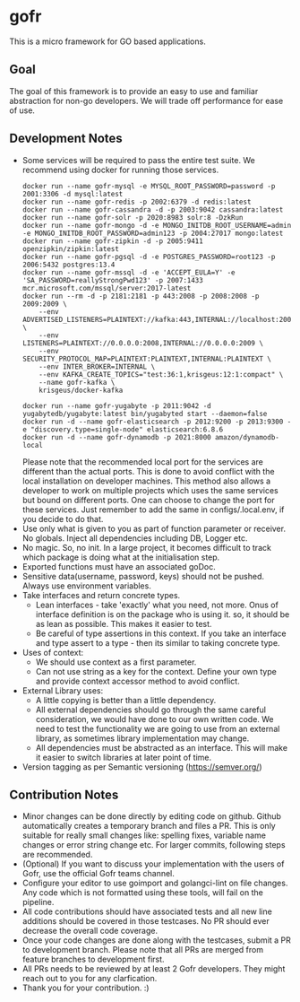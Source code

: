 # gofr

This is a micro framework for GO based applications.

## Goal

The goal of this framework is to provide an easy to use and familiar abstraction for non-go developers. We will trade
off performance for ease of use.

## Development Notes

* Some services will be required to pass the entire test suite. We recommend using docker for running those services.
  ```
  docker run --name gofr-mysql -e MYSQL_ROOT_PASSWORD=password -p 2001:3306 -d mysql:latest
  docker run --name gofr-redis -p 2002:6379 -d redis:latest
  docker run --name gofr-cassandra -d -p 2003:9042 cassandra:latest
  docker run --name gofr-solr -p 2020:8983 solr:8 -DzkRun
  docker run --name gofr-mongo -d -e MONGO_INITDB_ROOT_USERNAME=admin -e MONGO_INITDB_ROOT_PASSWORD=admin123 -p 2004:27017 mongo:latest
  docker run --name gofr-zipkin -d -p 2005:9411 openzipkin/zipkin:latest
  docker run --name gofr-pgsql -d -e POSTGRES_PASSWORD=root123 -p 2006:5432 postgres:13.4
  docker run --name gofr-mssql -d -e 'ACCEPT_EULA=Y' -e 'SA_PASSWORD=reallyStrongPwd123' -p 2007:1433 mcr.microsoft.com/mssql/server:2017-latest
  docker run --rm -d -p 2181:2181 -p 443:2008 -p 2008:2008 -p 2009:2009 \
      --env ADVERTISED_LISTENERS=PLAINTEXT://kafka:443,INTERNAL://localhost:2009 \
      --env LISTENERS=PLAINTEXT://0.0.0.0:2008,INTERNAL://0.0.0.0:2009 \
      --env SECURITY_PROTOCOL_MAP=PLAINTEXT:PLAINTEXT,INTERNAL:PLAINTEXT \
      --env INTER_BROKER=INTERNAL \
      --env KAFKA_CREATE_TOPICS="test:36:1,krisgeus:12:1:compact" \
      --name gofr-kafka \
      krisgeus/docker-kafka

  docker run --name gofr-yugabyte -p 2011:9042 -d yugabytedb/yugabyte:latest bin/yugabyted start --daemon=false  
  docker run -d --name gofr-elasticsearch -p 2012:9200 -p 2013:9300 -e "discovery.type=single-node" elasticsearch:6.8.6 
  docker run -d --name gofr-dynamodb -p 2021:8000 amazon/dynamodb-local
  ```
  Please note that the recommended local port for the services are different than the actual ports. This is done to
  avoid conflict with the local installation on developer machines. This method also allows a developer to work on
  multiple projects which uses the same services but bound on different ports. One can choose to change the port for
  these services. Just remember to add the same in configs/.local.env, if you decide to do that.
* Use only what is given to you as part of function parameter or receiver. No globals. Inject all dependencies including
  DB, Logger etc.
* No magic. So, no init. In a large project, it becomes difficult to track which package is doing what at the
  initialisation step.
* Exported functions must have an associated goDoc.
* Sensitive data(username, password, keys) should not be pushed. Always use environment variables.
* Take interfaces and return concrete types.
    - Lean interfaces - take 'exactly' what you need, not more. Onus of interface definition is on the package who is
      using it. so, it should be as lean as possible. This makes it easier to test.
    - Be careful of type assertions in this context. If you take an interface and type assert to a type - then its
      similar to taking concrete type.
* Uses of context:
    - We should use context as a first parameter.
    - Can not use string as a key for the context. Define your own type and provide context accessor method to avoid
      conflict.
* External Library uses:
    - A little copying is better than a little dependency.
    - All external dependencies should go through the same careful consideration, we would have done to our own written
      code. We need to test the functionality we are going to use from an external library, as sometimes library
      implementation may change.
    - All dependencies must be abstracted as an interface. This will make it easier to switch libraries at later point
      of time.
* Version tagging as per Semantic versioning (https://semver.org/)

## Contribution Notes

* Minor changes can be done directly by editing code on github. Github automatically creates a temporary branch and
  files a PR. This is only suitable for really small changes like: spelling fixes, variable name changes or error string
  change etc. For larger commits, following steps are recommended.
* (Optional) If you want to discuss your implementation with the users of Gofr, use the official Gofr teams channel.
* Configure your editor to use goimport and golangci-lint on file changes. Any code which is not formatted using these
  tools, will fail on the pipeline.
* All code contributions should have associated tests and all new line additions should be covered in those testcases.
  No PR should ever decrease the overall code coverage.
* Once your code changes are done along with the testcases, submit a PR to development branch. Please note that all PRs
  are merged from feature branches to development first.
* All PRs needs to be reviewed by at least 2 Gofr developers. They might reach out to you for any clarfication.
* Thank you for your contribution. :) 
